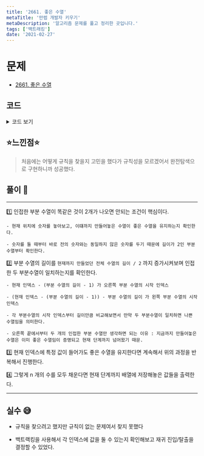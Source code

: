 ```yaml
---
title: '2661. 좋은 수열'
metaTitle: '만렙 개발자 키우기'
metaDescription: '알고리즘 문제를 풀고 정리한 곳입니다.'
tags: ['백트래킹']
date: '2021-02-27'
---
```


# 문제

- [2661. 좋은 수열](https://www.acmicpc.net/problem/2661)

## 코드

<details><summary> 코드 보기 </summary>

```java
import java.util.Scanner;

public class Q2661 {
    static int n, arr[];
    public static void main(String[] args) {
        Scanner sc = new Scanner(System.in);
        n = sc.nextInt();
        arr = new int[n + 1];
        dfs(1, -1);
    }

    private static boolean dfs(int idx, int pre) {
        if(idx >= 5 && badSequence(idx - 1)) return false;
        if(idx > n){
            for (int i = 1; i <= n; ++i)
                System.out.print(arr[i]);
            System.out.println();
            return true;
        }

        for (int i = 1; i <= 3; i++) {
            if(pre == i) continue;
            arr[idx] = i;
            if(dfs(idx + 1, i))
                return true;
        }
        return false;
    }

    private static boolean badSequence(int idx) {
        int size = 2;
        while(size <= (idx / 2)) {
            boolean flag = true;
            for (int i = idx - (size - 1); i <= idx; i++) {
                if (arr[i - size] != arr[i])
                    flag = false;
            }
            if(flag) return true;
            size += 1;
        }
        return false;
    }
}
```

</details>

## ⭐️느낀점⭐️

> 처음에는 어떻게 규칙을 찾을지 고민을 했다가 규칙성을 모르겠어서 완전탐색으로 구현하니까 성공했다.

## 풀이 📣

<hr/>

1️⃣ 인접한 부분 수열이 똑같은 것이 2개가 나오면 안되는 조건이 핵심이다.

    - 현재 위치에 숫자를 놓아보고, 이떄까지 만들어놓은 수열이 좋은 수열을 유지하는지 확인한다.

    - 숫자를 둘 때부터 바로 전의 숫자와는 동일하지 않은 숫자를 두기 때문에 길이가 2인 부분수열부터 확인한다.

2️⃣ 부분 수열의 길이를 `현재까지 만들었던 전체 수열의 길이 / 2` 까지 증가시켜보며 인접한 두 부분수열이 일치하는지를 확인한다.

    - 현재 인덱스 - (부분 수열의 길이 - 1) 가 오른쪽 부분 수열의 시작 인덱스

    - (현재 인덱스 - (부분 수열의 길이 - 1)) - 부분 수열의 길이 가 왼쪽 부분 수열의 시작 인덱스

    - 각 부분수열의 시작 인덱스부터 길이만큼 비교해보면서 만약 두 부분수열이 일치하면 나쁜 수열임을 의미한다.

    - 오른쪽 끝에서부터 두 개의 인접한 부분 수열만 생각하면 되는 이유 : 지금까지 만들어놓은 수열은 이미 좋은 수열임이 증명되고 현재 단계까지 넘어왔기 때문.

3️⃣ 현재 인덱스에 특정 값이 들어가도 좋은 수열을 유지한다면 계속해서 위의 과정을 반복해서 진행한다.

4️⃣ 그렇게 n 개의 수를 모두 채운다면 현재 단계까지 배열에 저장해놓은 값들을 출력한다.

<hr/>

## 실수 😅

- 규칙을 찾으려고 했지만 규칙이 없는 문제여서 찾지 못했다

- 백트랙킹을 사용해서 각 인덱스에 값을 둘 수 있는지 확인해보고 재귀 진입/탈출을 결정할 수 있었다.
